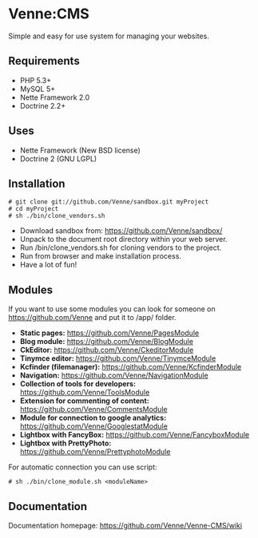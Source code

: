 Venne:CMS
=========

Simple and easy for use system for managing your websites. 


Requirements
------------

- PHP 5.3+
- MySQL 5+
- Nette Framework 2.0
- Doctrine 2.2+


Uses
----

- Nette Framework (New BSD license)
- Doctrine 2 (GNU LGPL)


Installation
------------

	
	# git clone git://github.com/Venne/sandbox.git myProject
	# cd myProject
	# sh ./bin/clone_vendors.sh
	


- Download sandbox from: https://github.com/Venne/sandbox/
- Unpack to the document root directory within your web server.
- Run /bin/clone_vendors.sh for cloning vendors to the project.
- Run from browser and make installation process.
- Have a lot of fun!


Modules
-------

If you want to use some modules you can look for someone on https://github.com/Venne and put it to /app/ folder.

- **Static pages:** https://github.com/Venne/PagesModule
- **Blog module:** https://github.com/Venne/BlogModule
- **CkEditor:** https://github.com/Venne/CkeditorModule
- **Tinymce editor:** https://github.com/Venne/TinymceModule
- **Kcfinder (filemanager):** https://github.com/Venne/KcfinderModule
- **Navigation:** https://github.com/Venne/NavigationModule
- **Collection of tools for developers:** https://github.com/Venne/ToolsModule
- **Extension for commenting of content:** https://github.com/Venne/CommentsModule
- **Module for connection to google analytics:** https://github.com/Venne/GooglestatModule
- **Lightbox with FancyBox:** https://github.com/Venne/FancyboxModule
- **Lightbox with PrettyPhoto:** https://github.com/Venne/PrettyphotoModule

For automatic connection you can use script:

	
	# sh ./bin/clone_module.sh <moduleName>
	


Documentation
-------------

Documentation homepage: https://github.com/Venne/Venne-CMS/wiki
